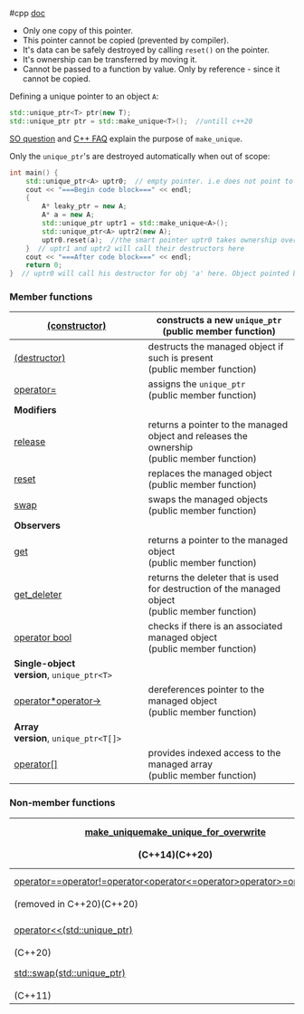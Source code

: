 #cpp
[doc](https://devdocs.io/cpp/memory/unique_ptr)

- Only one copy of this pointer.
- This pointer cannot be copied (prevented by compiler).
- It's data can be safely destroyed by calling `reset()` on the pointer.
- It's ownership can be transferred by moving it.
- Cannot be passed to a function by value. Only by reference - since it cannot be copied.

Defining a unique pointer to an object `A`:
```c++
std::unique_ptr<T> ptr(new T);
std::unique_ptr ptr = std::make_unique<T>();  //untill c++20
```
[SO question](https://stackoverflow.com/q/53870522/24231920) and [C++ FAQ](https://isocpp.org/blog/2019/06/quick-q-differences-between-stdmake-unique-and-stdunique-ptr-with-new) explain the purpose of `make_unique`.

Only the `unique_ptr`'s are destroyed automatically when out of scope:
```c++
int main() {
    std::unique_ptr<A> uptr0;  // empty pointer. i.e does not point to anything
    cout << "===Begin code block===" << endl;
    {
        A* leaky_ptr = new A;
        A* a = new A;
        std::unique_ptr uptr1 = std::make_unique<A>();
        std::unique_ptr<A> uptr2(new A);
        uptr0.reset(a);  //the smart pointer uptr0 takes ownership over 'a' pointer
    }  // uptr1 and uptr2 will call their destructors here
    cout << "===After code block===" << endl;
    return 0;
}  // uptr0 will call his destructor for obj 'a' here. Object pointed by leaky_ptr will memory leak here.
```

### Member functions

| [(constructor)](https://devdocs.io/cpp/memory/unique_ptr/unique_ptr "cpp/memory/unique ptr/unique ptr")       | constructs a new `unique_ptr`  <br>(public member function)                                          |
| ------------------------------------------------------------------------------------------------------------- | ---------------------------------------------------------------------------------------------------- |
| [(destructor)](https://devdocs.io/cpp/memory/unique_ptr/~unique_ptr "cpp/memory/unique ptr/~unique ptr")      | destructs the managed object if such is present  <br>(public member function)                        |
| [operator=](https://devdocs.io/cpp/memory/unique_ptr/operator= "cpp/memory/unique ptr/operator=")             | assigns the `unique_ptr`  <br>(public member function)                                               |
| **Modifiers**                                                                                                 |                                                                                                      |
| [release](https://devdocs.io/cpp/memory/unique_ptr/release "cpp/memory/unique ptr/release")                   | returns a pointer to the managed object and releases the ownership  <br>(public member function)     |
| [reset](https://devdocs.io/cpp/memory/unique_ptr/reset "cpp/memory/unique ptr/reset")                         | replaces the managed object  <br>(public member function)                                            |
| [swap](https://devdocs.io/cpp/memory/unique_ptr/swap "cpp/memory/unique ptr/swap")                            | swaps the managed objects  <br>(public member function)                                              |
| **Observers**                                                                                                 |                                                                                                      |
| [get](https://devdocs.io/cpp/memory/unique_ptr/get "cpp/memory/unique ptr/get")                               | returns a pointer to the managed object  <br>(public member function)                                |
| [get_deleter](https://devdocs.io/cpp/memory/unique_ptr/get_deleter "cpp/memory/unique ptr/get deleter")       | returns the deleter that is used for destruction of the managed object  <br>(public member function) |
| [operator bool](https://devdocs.io/cpp/memory/unique_ptr/operator_bool "cpp/memory/unique ptr/operator bool") | checks if there is an associated managed object  <br>(public member function)                        |
| **Single-object version**, `unique_ptr<T>`                                                                    |                                                                                                      |
| [operator*operator->](https://devdocs.io/cpp/memory/unique_ptr/operator* "cpp/memory/unique ptr/operator*")   | dereferences pointer to the managed object  <br>(public member function)                             |
| **Array version**, `unique_ptr<T[]>`                                                                          |                                                                                                      |
| [operator[]](https://devdocs.io/cpp/memory/unique_ptr/operator_at "cpp/memory/unique ptr/operator at")        | provides indexed access to the managed array  <br>(public member function)                           |

### Non-member functions

| [make_uniquemake_unique_for_overwrite](https://devdocs.io/cpp/memory/unique_ptr/make_unique "cpp/memory/unique ptr/make unique")<br><br>(C++14)(C++20)                                               | creates a unique pointer that manages a new object  <br>(function template)                                                  |
| ---------------------------------------------------------------------------------------------------------------------------------------------------------------------------------------------------- | ---------------------------------------------------------------------------------------------------------------------------- |
| [operator==operator!=operator<operator<=operator>operator>=operator<=>](https://devdocs.io/cpp/memory/unique_ptr/operator_cmp "cpp/memory/unique ptr/operator cmp")<br><br>(removed in C++20)(C++20) | compares to another `unique_ptr` or with `nullptr`  <br>(function template)                                                  |
| [operator<<(std::unique_ptr)](https://devdocs.io/cpp/memory/unique_ptr/operator_ltlt "cpp/memory/unique ptr/operator ltlt")<br><br>(C++20)                                                           | outputs the value of the managed pointer to an output stream  <br>(function template)                                        |
| [std::swap(std::unique_ptr)](https://devdocs.io/cpp/memory/unique_ptr/swap2 "cpp/memory/unique ptr/swap2")<br><br>(C++11)                                                                            | specializes the [`std::swap`](https://devdocs.io/cpp/algorithm/swap "cpp/algorithm/swap") algorithm  <br>(function template) |



